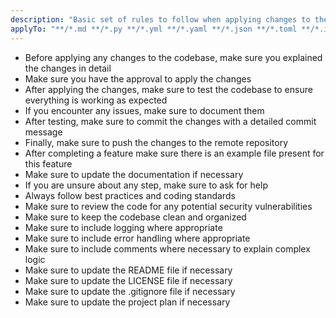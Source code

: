```yaml
---
description: "Basic set of rules to follow when applying changes to the codebase"
applyTo: "**/*.md **/*.py **/*.yml **/*.yaml **/*.json **/*.toml **/*.ini **/*.cfg **/*.sh **/*.bat **/*.ps1"
---
```

- Before applying any changes to the codebase, make sure you explained the changes in detail
- Make sure you have the approval to apply the changes
- After applying the changes, make sure to test the codebase to ensure everything is working as expected
- If you encounter any issues, make sure to document them
- After testing, make sure to commit the changes with a detailed commit message
- Finally, make sure to push the changes to the remote repository
- After completing a feature make sure there is an example file present for this feature
- Make sure to update the documentation if necessary
- If you are unsure about any step, make sure to ask for help
- Always follow best practices and coding standards
- Make sure to review the code for any potential security vulnerabilities
- Make sure to keep the codebase clean and organized
- Make sure to include logging where appropriate
- Make sure to include error handling where appropriate
- Make sure to include comments where necessary to explain complex logic
- Make sure to update the README file if necessary
- Make sure to update the LICENSE file if necessary
- Make sure to update the .gitignore file if necessary
- Make sure to update the project plan if necessary


